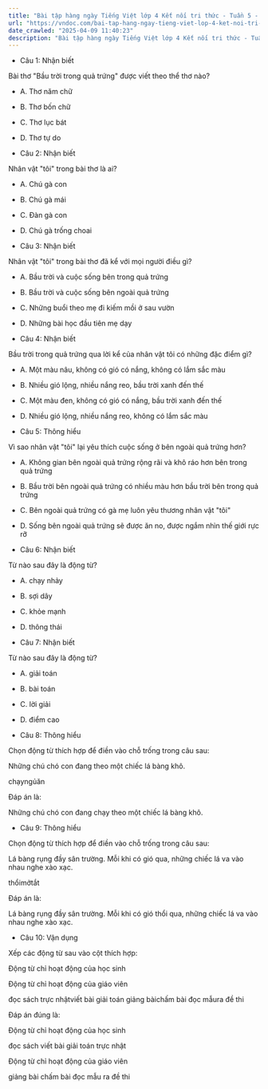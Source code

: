 ```yaml
---
title: "Bài tập hàng ngày Tiếng Việt lớp 4 Kết nối tri thức - Tuần 5 - Thứ 2 gồm các câu hỏi tổng hợp nội dung Đọc hiểu văn bản và Luyện từ và câu được học ở Tuần 5 trong chương trình Tiếng Việt lớp 4 Tập 1 Kết nối tri thức."
url: "https://vndoc.com/bai-tap-hang-ngay-tieng-viet-lop-4-ket-noi-tri-thuc-tuan-5-thu-2-327793"
date_crawled: "2025-04-09 11:40:23"
description: "Bài tập hàng ngày Tiếng Việt lớp 4 Kết nối tri thức - Tuần 5 - Thứ 2 gồm các câu hỏi tổng hợp nội dung Đọc hiểu văn bản và Luyện từ và câu được học ở Tuần 5 trong chương trình Tiếng Việt lớp 4 Tập 1 Kết nối tri thức."
---
```


* Câu 1:  Nhận biết

Bài thơ "Bầu trời trong quả trứng" được viết theo thể thơ nào?

  * A. Thơ năm chữ 
  * B. Thơ bốn chữ 
  * C. Thơ lục bát 
  * D. Thơ tự do 



* Câu 2:  Nhận biết

Nhân vật "tôi" trong bài thơ là ai?

  * A. Chú gà con 
  * B. Chú gà mái 
  * C. Đàn gà con 
  * D. Chú gà trống choai 



* Câu 3:  Nhận biết

Nhân vật "tôi" trong bài thơ đã kể với mọi người điều gì?

  * A. Bầu trời và cuộc sống bên trong quả trứng 
  * B. Bầu trời và cuộc sống bên ngoài quả trứng 
  * C. Những buổi theo mẹ đi kiếm mồi ở sau vườn 
  * D. Những bài học đầu tiên mẹ dạy 



* Câu 4:  Nhận biết

Bầu trời trong quả trứng qua lời kể của nhân vật tôi có những đặc điểm gì?

  * A. Một màu nâu, không có gió có nắng, không có lắm sắc màu 
  * B. Nhiều gió lộng, nhiều nắng reo, bầu trời xanh đến thế 
  * C. Một màu đen, không có gió có nắng, bầu trời xanh đến thế 
  * D. Nhiều gió lộng, nhiều nắng reo, không có lắm sắc màu 



* Câu 5:  Thông hiểu

Vì sao nhân vật "tôi" lại yêu thích cuộc sống ở bên ngoài quả trứng hơn?

  * A. Không gian bên ngoài quả trứng rộng rãi và khô ráo hơn bên trong quả trứng 
  * B. Bầu trời bên ngoài quả trứng có nhiều màu hơn bầu trời bên trong quả trứng 
  * C. Bên ngoài quả trứng có gà mẹ luôn yêu thương nhân vật "tôi" 
  * D. Sống bên ngoài quả trứng sẽ được ăn no, được ngắm nhìn thế giới rực rỡ 



* Câu 6:  Nhận biết

Từ nào sau đây là động từ?

  * A. chạy nhảy 
  * B. sợi dây 
  * C. khỏe mạnh 
  * D. thông thái 



* Câu 7:  Nhận biết

Từ nào sau đây là động từ?

  * A. giải toán 
  * B. bài toán 
  * C. lời giải 
  * D. điểm cao 



* Câu 8:  Thông hiểu

Chọn động từ thích hợp để điền vào chỗ trống trong câu sau:

Những chú chó con đang  theo một chiếc lá bàng khô.

chạyngủăn

Đáp án là:

Những chú chó con đang chạy theo một chiếc lá bàng khô.

* Câu 9:  Thông hiểu

Chọn động từ thích hợp để điền vào chỗ trống trong câu sau:

Lá bàng rụng đầy sân trường. Mỗi khi có gió  qua, những chiếc lá va vào nhau nghe xào xạc.

thổimởtắt

Đáp án là:

Lá bàng rụng đầy sân trường. Mỗi khi có gió thổi qua, những chiếc lá va vào nhau nghe xào xạc.

* Câu 10:  Vận dụng

Xếp các động từ sau vào cột thích hợp:

Động từ chỉ hoạt động của học sinh

Động từ chỉ hoạt động của giáo viên

đọc sách trực nhậtviết bài giải toán giảng bàichấm bài đọc mẫura đề thi

Đáp án đúng là:

Động từ chỉ hoạt động của học sinh

đọc sách viết bài giải toán trực nhật

Động từ chỉ hoạt động của giáo viên

giảng bài chấm bài đọc mẫu ra đề thi
